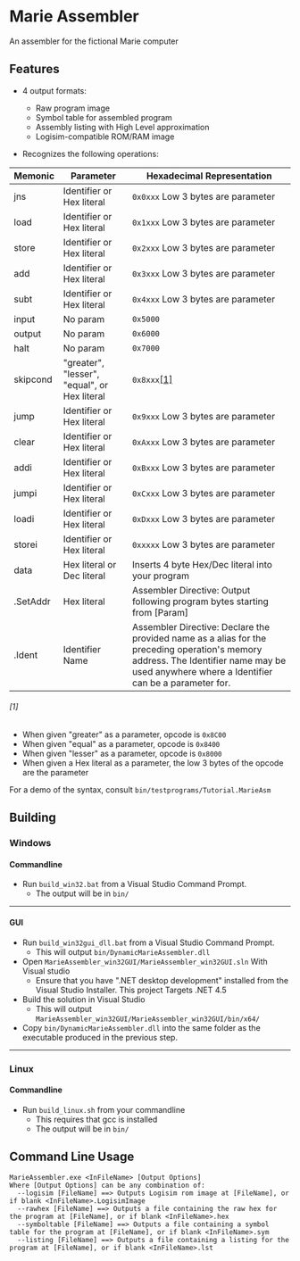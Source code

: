 # Marie Assembler
An assembler for the fictional Marie computer

## Features
* 4 output formats:
   * Raw program image
   * Symbol table for assembled program
   * Assembly listing with High Level approximation
   * Logisim-compatible ROM/RAM image

 * Recognizes the following operations:
 
| Memonic | Parameter | Hexadecimal Representation |
|-|-|-|
| jns | Identifier or Hex literal | `0x0xxx` Low 3 bytes are parameter |
| load | Identifier or Hex literal | `0x1xxx` Low 3 bytes are parameter |
| store | Identifier or Hex literal | `0x2xxx` Low 3 bytes are parameter |
| add | Identifier or Hex literal | `0x3xxx` Low 3 bytes are parameter |
| subt | Identifier or Hex literal | `0x4xxx` Low 3 bytes are parameter |
| input | No param | `0x5000` |
| output | No param | `0x6000` |
| halt | No param | `0x7000` |
| skipcond | "greater", "lesser", "equal", or Hex literal | `0x8xxx`[[1]](#1) |
| jump | Identifier or Hex literal | `0x9xxx` Low 3 bytes are parameter |
| clear | Identifier or Hex literal | `0xAxxx` Low 3 bytes are parameter |
| addi | Identifier or Hex literal | `0xBxxx` Low 3 bytes are parameter |
| jumpi | Identifier or Hex literal | `0xCxxx` Low 3 bytes are parameter |
| loadi | Identifier or Hex literal | `0xDxxx` Low 3 bytes are parameter |
| storei | Identifier or Hex literal | `0xxxxx` Low 3 bytes are parameter |
| data | Hex literal or Dec literal | Inserts 4 byte Hex/Dec literal into your program |
| .SetAddr | Hex literal | Assembler Directive: Output following program bytes starting from [Param] |
| .Ident | Identifier Name | Assembler Directive: Declare the provided name as a alias for the preceding operation's memory address. The Identifier name may be used anywhere where a Identifier can be a parameter for. |

###### [1]
 * When given "greater" as a parameter, opcode is `0x8C00`
 * When given "equal" as a parameter, opcode is `0x8400`
 * When given "lesser" as a parameter, opcode is `0x8000`
 * When given a Hex literal as a parameter, the low 3 bytes of the opcode are the parameter

For a demo of the syntax, consult `bin/testprograms/Tutorial.MarieAsm`

## Building
### Windows
#### Commandline
 * Run `build_win32.bat` from a Visual Studio Command Prompt.
   * The output will be in `bin/`

----

#### GUI
 * Run `build_win32gui_dll.bat` from a Visual Studio Command Prompt.
   * This will output `bin/DynamicMarieAssembler.dll`
 * Open `MarieAssembler_win32GUI/MarieAssembler_win32GUI.sln` With Visual studio
   * Ensure that you have ".NET desktop development" installed from the Visual Studio Installer. This project Targets .NET 4.5
 * Build the solution in Visual Studio
   * This will output `MarieAssembler_win32GUI/MarieAssembler_win32GUI/bin/x64/`
 * Copy `bin/DynamicMarieAssembler.dll` into the same folder as the executable produced in the previous step.
 
 -----

### Linux
#### Commandline
 * Run `build_linux.sh` from your commandline
   * This requires that gcc is installed
   * The output will be in `bin/`

## Command Line Usage
```
MarieAssembler.exe <InFileName> [Output Options]
Where [Output Options] can be any combination of:
  --logisim [FileName] ==> Outputs Logisim rom image at [FileName], or if blank <InFileName>.LogisimImage
  --rawhex [FileName] ==> Outputs a file containing the raw hex for the program at [FileName], or if blank <InFileName>.hex
  --symboltable [FileName] ==> Outputs a file containing a symbol table for the program at [FileName], or if blank <InFileName>.sym
  --listing [FileName] ==> Outputs a file containing a listing for the program at [FileName], or if blank <InFileName>.lst
```
